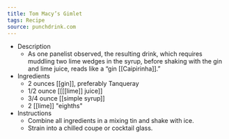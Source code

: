```yaml
---
title: Tom Macy’s Gimlet
tags: Recipe
source: punchdrink.com
---
```


- Description
	- As one panelist observed, the resulting drink, which requires muddling two lime wedges in the syrup, before shaking with the gin and lime juice, reads like a “gin [[Caipirinha]].”
- Ingredients
	- 2 ounces [[gin]], preferably Tanqueray
	- 1/2 ounce [[[[lime]] juice]]
	- 3/4 ounce [[simple syrup]]
	- 2 [[lime]] "eighths"
- Instructions
	- Combine all ingredients in a mixing tin and shake with ice.
	- Strain into a chilled coupe or cocktail glass.